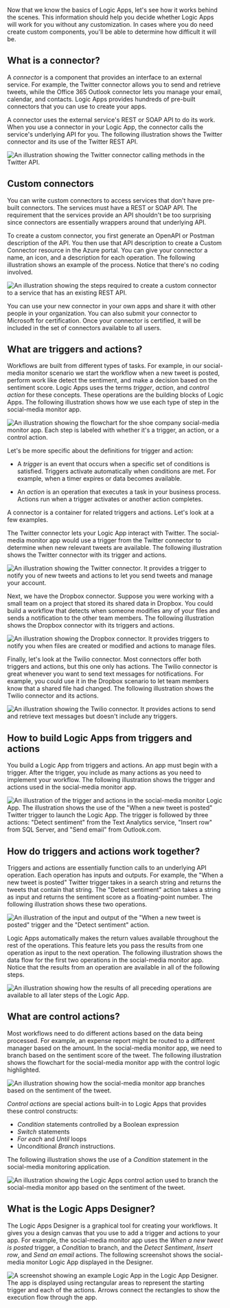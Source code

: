 Now that we know the basics of Logic Apps, let's see how it works behind the scenes. This information should help you decide whether Logic Apps will work for you without any customization. In cases where you do need create custom components, you'll be able to determine how difficult it will be.

## What is a connector?

A *connector* is a component that provides an interface to an external service. For example, the Twitter connector allows you to send and retrieve tweets, while the Office 365 Outlook connector lets you manage your email, calendar, and contacts. Logic Apps provides hundreds of pre-built connectors that you can use to create your apps.

A connector uses the external service's REST or SOAP API to do its work. When you use a connector in your Logic App, the connector calls the service's underlying API for you. The following illustration shows the Twitter connector and its use of the Twitter REST API.

![An illustration showing the Twitter connector calling methods in the Twitter API.](../media/twitter-connector.png)

## Custom connectors

You can write custom connectors to access services that don't have pre-built connectors. The services must have a REST or SOAP API. The requirement that the services provide an API shouldn't be too surprising since connectors are essentially wrappers around that underlying API.

To create a custom connector, you first generate an OpenAPI or Postman description of the API. You then use that API description to create a Custom Connector resource in the Azure portal. You can give your connector a name, an icon, and a description for each operation. The following illustration shows an example of the process. Notice that there's no coding involved.

![An illustration showing the steps required to create a custom connector to a service that has an existing REST API.](../media/custom-connector.png)

You can use your new connector in your own apps and share it with other people in your organization. You can also submit your connector to Microsoft for certification. Once your connector is certified, it will be included in the set of connectors available to all users.

## What are triggers and actions?

Workflows are built from different types of tasks. For example, in our social-media monitor scenario we start the workflow when a new tweet is posted, perform work like detect the sentiment, and make a decision based on the sentiment score. Logic Apps uses the terms *trigger*, *action*, and *control action* for these concepts. These operations are the building blocks of Logic Apps. The following illustration shows how we use each type of step in the social-media monitor app.

![An illustration showing the flowchart for the shoe company social-media monitor app. Each step is labeled with whether it's a trigger, an action, or a control action.](../media/social-media-step-types.png)

Let's be more specific about the definitions for trigger and action:

* A *trigger* is an event that occurs when a specific set of conditions is satisfied. Triggers activate automatically when conditions are met. For example, when a timer expires or data becomes available.

* An *action* is an operation that executes a task in your business process. Actions run when a trigger activates or another action completes.

A connector is a container for related triggers and actions. Let's look at a few examples.

The Twitter connector lets your Logic App interact with Twitter. The social-media monitor app would use a trigger from the Twitter connector to determine when new relevant tweets are available. The following illustration shows the Twitter connector with its trigger and actions.

![An illustration showing the Twitter connector. It provides a trigger to notify you of new tweets and actions to let you send tweets and manage your account.](../media/twitter-connector-details.png)

Next, we have the Dropbox connector. Suppose you were working with a small team on a project that stored its shared data in Dropbox. You could build a workflow that detects when someone modifies any of your files and sends a notification to the other team members. The following illustration shows the Dropbox connector with its triggers and actions.

![An illustration showing the Dropbox connector. It provides triggers to notify you when files are created or modified and actions to manage files.](../media/dropbox-connector-details.png)

Finally, let's look at the Twilio connector. Most connectors offer both triggers and actions, but this one only has actions. The Twilio connector is great whenever you want to send text messages for notifications. For example, you could use it in the Dropbox scenario to let team members know that a shared file had changed. The following illustration shows the Twilio connector and its actions.

![An illustration showing the Twilio connector. It provides actions to send and retrieve text messages but doesn't include any triggers.](../media/twilio-connector-details.png)

## How to build Logic Apps from triggers and actions

You build a Logic App from triggers and actions. An app must begin with a trigger. After the trigger, you include as many actions as you need to implement your workflow. The following illustration shows the trigger and actions used in the social-media monitor app.

![An illustration of the trigger and actions in the social-media monitor Logic App. The illustration shows the use of the "When a new tweet is posted" Twitter trigger to launch the Logic App. The trigger is followed by three actions: "Detect sentiment" from the Text Analytics service, "Insert row" from SQL Server, and "Send email" from Outlook.com.](../media/social-media-connectors.png)

## How do triggers and actions work together?

Triggers and actions are essentially function calls to an underlying API operation. Each operation has inputs and outputs. For example, the "When a new tweet is posted" Twitter trigger takes in a search string and returns the tweets that contain that string. The "Detect sentiment" action takes a string as input and returns the sentiment score as a floating-point number. The following illustration shows these two operations.

![An illustration of the input and output of the "When a new tweet is posted" trigger and the "Detect sentiment" action.](../media/inputs-and-outputs.png)

Logic Apps automatically makes the return values available throughout the rest of the operations. This feature lets you pass the results from one operation as input to the next operation. The following illustration shows the data flow for the first two operations in the social-media monitor app. Notice that the results from an operation are available in all of the following steps.

![An illustration showing how the results of all preceding operations are available to all later steps of the Logic App.](../media/data-flow.png)

## What are control actions?

Most workflows need to do different actions based on the data being processed. For example, an expense report might be routed to a different manager based on the amount. In the social-media monitor app, we need to branch based on the sentiment score of the tweet. The following illustration shows the flowchart for the social-media monitor app with the control logic highlighted.

![An illustration showing how the social-media monitor app branches based on the sentiment of the tweet.](../media/social-media-monitor-control-logic.png)

*Control actions* are special actions built-in to Logic Apps that provides these control constructs:

* *Condition* statements controlled by a Boolean expression
* *Switch* statements
* *For each* and *Until* loops
* Unconditional *Branch* instructions.

The following illustration shows the use of a *Condition* statement in the social-media monitoring application.

![An illustration showing the Logic Apps control action used to branch the social-media monitor app based on the sentiment of the tweet.](../media/social-media-monitor-control-action.png)

## What is the Logic Apps Designer?

The Logic Apps Designer is a graphical tool for creating your workflows. It gives you a design canvas that you use to add a trigger and actions to your app. For example, the social-media monitor app uses the _When a new tweet is posted_ trigger, a _Condition_ to branch, and the _Detect Sentiment_, _Insert row_, and _Send an email_ actions. The following screenshot shows the social-media monitor Logic App displayed in the Designer.

![A screenshot showing an example Logic App in the Logic App Designer. The app is displayed using rectangular areas to represent the starting trigger and each of the actions. Arrows connect the rectangles to show the execution flow through the app.](../media/social-media-complete-in-the-designer.png)